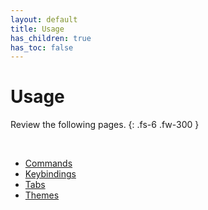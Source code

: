 ```yaml
---
layout: default
title: Usage
has_children: true
has_toc: false
---
```


# Usage

Review the following pages.
{: .fs-6 .fw-300 }

&nbsp;

* [Commands](./commands.md)
* [Keybindings](./keybindings.md)
* [Tabs](./tabs.md)
* [Themes](./themes.md)
